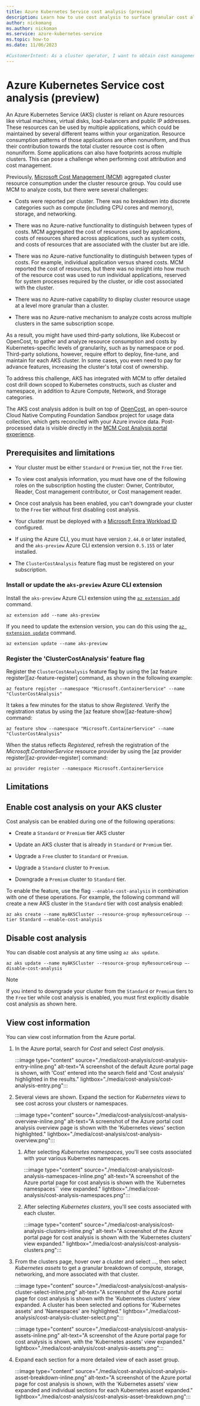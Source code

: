 ```yaml
---
title: Azure Kubernetes Service cost analysis (preview)
description: Learn how to use cost analysis to surface granular cost allocation data for your Azure Kubernetes Service (AKS) cluster.
author: nickomang
ms.author: nickoman
ms.service: azure-kubernetes-service
ms.topic: how-to
ms.date: 11/06/2023

#CustomerIntent: As a cluster operator, I want to obtain cost management information, perform cost attribution, and improve my cluster footprint
---
```


# Azure Kubernetes Service cost analysis (preview)

An Azure Kubernetes Service (AKS) cluster is reliant on Azure resources like virtual machines, virtual disks, load-balancers and public IP addresses. These resources can be used by multiple applications, which could be maintained by several different teams within your organization. Resource consumption patterns of those applications are often nonuniform, and thus their contribution towards the total cluster resource cost is often nonuniform. Some applications can also have footprints across multiple clusters. This can pose a challenge when performing cost attribution and cost management.

Previously, [Microsoft Cost Management (MCM)](../cost-management-billing/cost-management-billing-overview.md) aggregated cluster resource consumption under the cluster resource group. You could use MCM to analyze costs, but there were several challenges:

* Costs were reported per cluster. There was no breakdown into discrete categories such as compute (including CPU cores and memory), storage, and networking.

* There was no Azure-native functionality to distinguish between types of costs. MCM aggregated the cost of resources used by applications, costs of resources shared across applications, such as system costs, and costs of resources that are associated with the cluster but are idle.

* There was no Azure-native functionality to distinguish between types of costs. For example, individual application versus shared costs. MCM reported the cost of resources, but there was no insight into how much of the resource cost was used to run individual applications, reserved for system processes required by the cluster, or idle cost associated with the cluster.

* There was no Azure-native capability to display cluster resource usage at a level more granular than a cluster.

* There was no Azure-native mechanism to analyze costs across multiple clusters in the same subscription scope.

As a result, you might have used third-party solutions, like Kubecost or OpenCost, to gather and analyze resource consumption and costs by Kubernetes-specific levels of granularity, such as by namespace or pod. Third-party solutions, however, require effort to deploy, fine-tune, and maintain for each AKS cluster. In some cases, you even need to pay for advance features, increasing the cluster's total cost of ownership.

To address this challenge, AKS has integrated with MCM to offer detailed cost drill down scoped to Kubernetes constructs, such as cluster and namespace, in addition to Azure Compute, Network, and Storage categories.

The AKS cost analysis addon is built on top of [OpenCost](https://www.opencost.io/), an open-source Cloud Native Computing Foundation Sandbox project for usage data collection, which gets reconciled with your Azure invoice data. Post-processed data is visible directly in the [MCM Cost Analysis portal experience](/azure/cost-management-billing/costs/quick-acm-cost-analysis).

## Prerequisites and limitations

* Your cluster must be either `Standard` or `Premium` tier, not the `Free` tier.

* To view cost analysis information, you must have one of the following roles on the subscription hosting the cluster: Owner, Contributor, Reader, Cost management contributor, or Cost management reader.

* Once cost analysis has been enabled, you can't downgrade your cluster to the `Free` tier without first disabling cost analysis.

* Your cluster must be deployed with a [Microsoft Entra Workload ID](./workload-identity-overview.md) configured.

* If using the Azure CLI, you must have version `2.44.0` or later installed, and the `aks-preview` Azure CLI extension version `0.5.155` or later installed.

* The `ClusterCostAnalysis` feature flag must be registered on your subscription.

### Install or update the `aks-preview` Azure CLI extension

Install the `aks-preview` Azure CLI extension using the [`az extension add`][az-extension-add] command.

```azurecli-interactive
az extension add --name aks-preview
```

If you need to update the extension version, you can do this using the [`az extension update`][az-extension-update] command.

```azurecli-interactive
az extension update --name aks-preview
```

### Register the 'ClusterCostAnalysis' feature flag

Register the `ClusterCostAnalysis` feature flag by using the [az feature register][az-feature-register] command, as shown in the following example:

```azurecli-interactive
az feature register --namespace "Microsoft.ContainerService" --name "ClusterCostAnalysis"
```

It takes a few minutes for the status to show *Registered*. Verify the registration status by using the [az feature show][az-feature-show] command:

```azurecli-interactive
az feature show --namespace "Microsoft.ContainerService" --name "ClusterCostAnalysis"
```

When the status reflects *Registered*, refresh the registration of the *Microsoft.ContainerService* resource provider by using the [az provider register][az-provider-register] command:

```azurecli-interactive
az provider register --namespace Microsoft.ContainerService
```

## Limitations

## Enable cost analysis on your AKS cluster

Cost analysis can be enabled during one of the following operations:

* Create a `Standard` or `Premium` tier AKS cluster

* Update an AKS cluster that is already in `Standard` or `Premium` tier.

* Upgrade a `Free` cluster to `Standard` or `Premium`.

* Upgrade a `Standard` cluster to `Premium`.

* Downgrade a `Premium` cluster to `Standard` tier.

To enable the feature, use the flag `--enable-cost-analysis` in combination with one of these operations. For example, the following command will create a new AKS cluster in the `Standard` tier with cost analysis enabled:

```azurecli-interactive
az aks create --name myAKSCluster --resource-group myResourceGroup --tier Standard –-enable-cost-analysis
```

## Disable cost analysis

You can disable cost analysis at any time using `az aks update`.

```azurecli-interactive
az aks update --name myAKSCluster --resource-group myResourceGroup –-disable-cost-analysis
```

> [!NOTE]
> If you intend to downgrade your cluster from the `Standard` or `Premium` tiers to the `Free` tier while cost analysis is enabled, you must first explicitly disable cost analysis as shown here.

## View cost information

You can view cost information from the Azure portal.

1. In the Azure portal, search for *Cost* and select *Cost analysis*.

    :::image type="content" source="./media/cost-analysis/cost-analysis-entry-inline.png" alt-text="A screenshot of the default Azure portal page is shown, with 'Cost' entered into the search field and 'Cost analysis' highlighted in the results." lightbox="./media/cost-analysis/cost-analysis-entry.png":::

1. Several views are shown. Expand the section for *Kubernetes views* to see cost across your clusters or namespaces.

    :::image type="content" source="./media/cost-analysis/cost-analysis-overview-inline.png" alt-text="A screenshot of the Azure portal cost analysis overview page is shown with the 'Kubernetes views' section highlighted." lightbox="./media/cost-analysis/cost-analysis-overview.png":::

    1. After selecting *Kubernetes namespaces*, you'll see costs associated with your various Kubernetes namespaces.

        :::image type="content" source="./media/cost-analysis/cost-analysis-namespaces-inline.png" alt-text="A screenshot of the Azure portal page for cost analysis is shown with the `Kubernetes namespaces`` view expanded." lightbox="./media/cost-analysis/cost-analysis-namespaces.png":::

    1. After selecting *Kubernetes clusters*, you'll see costs associated with each cluster.

        :::image type="content" source="./media/cost-analysis/cost-analysis-clusters-inline.png" alt-text="A screenshot of the Azure portal page for cost analysis is shown with the 'Kubernetes clusters' view expanded." lightbox="./media/cost-analysis/cost-analysis-clusters.png":::

1. From the clusters page, hover over a cluster and select *...*, then select *Kubernetes assets* to get a granular breakdown of compute, storage, networking, and more associated with that cluster.

    :::image type="content" source="./media/cost-analysis/cost-analysis-cluster-select-inline.png" alt-text="A screenshot of the Azure portal page for cost analysis is shown with the 'Kubernetes clusters' view expanded. A cluster has been selected and options for 'Kubernetes assets' and 'Namespaces' are highlighted." lightbox="./media/cost-analysis/cost-analysis-cluster-select.png":::

    :::image type="content" source="./media/cost-analysis/cost-analysis-assets-inline.png" alt-text="A screenshot of the Azure portal page for cost analysis is shown, with the 'Kubernetes assets' view expanded." lightbox="./media/cost-analysis/cost-analysis-assets.png":::

1. Expand each section for a more detailed view of each asset group.

    :::image type="content" source="./media/cost-analysis/cost-analysis-asset-breakdown-inline.png" alt-text="A screenshot of the Azure portal page for cost analysis is shown, with the 'Kubernetes assets' view expanded and individual sections for each Kubernetes asset expanded." lightbox="./media/cost-analysis/cost-analysis-asset-breakdown.png":::

<!-- LINKS -->
[az-extension-add]: /cli/azure/extension#az-extension-add
[az-extension-update]: /cli/azure/extension#az-extension-update